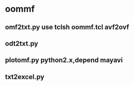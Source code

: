 # oommf
## omf2txt.py use tclsh oommf.tcl avf2ovf 
## odt2txt.py 
## plotomf.py python2.x,depend mayavi
## txt2excel.py 
